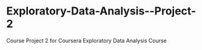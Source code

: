 Exploratory-Data-Analysis--Project-2
====================================

Course Project 2 for Coursera Exploratory Data Analysis Course
